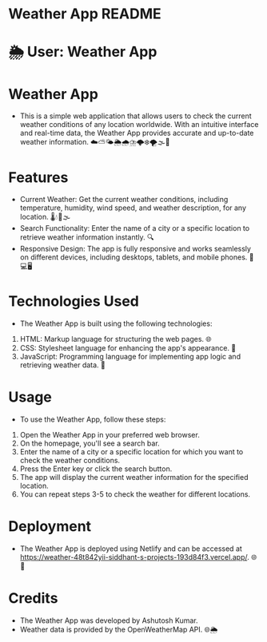 # Weather App README
# 🌦️ User: Weather App

# Weather App
- This is a simple web application that allows users to check the current weather conditions of any location worldwide. With an intuitive interface and real-time data, the Weather App provides accurate and up-to-date weather information. ☁️⛅🌤️🌦️🌧️⛈️🌩️❄️🌪️🌫️🌊

# Features
- Current Weather: Get the current weather conditions, including temperature, humidity, wind speed, and weather description, for any location. 🌡️💧💨🌫️
- Search Functionality: Enter the name of a city or a specific location to retrieve weather information instantly. 🔍
- Responsive Design: The app is fully responsive and works seamlessly on different devices, including desktops, tablets, and mobile phones. 📱💻🖥️
# Technologies Used
- The Weather App is built using the following technologies:

1. HTML: Markup language for structuring the web pages. 🌐
2. CSS: Stylesheet language for enhancing the app's appearance. 🎨
3. JavaScript: Programming language for implementing app logic and retrieving weather data. 🧪

# Usage
- To use the Weather App, follow these steps:

1. Open the Weather App in your preferred web browser.
2. On the homepage, you'll see a search bar.
3. Enter the name of a city or a specific location for which you want to check the weather conditions.
4. Press the Enter key or click the search button.
5. The app will display the current weather information for the specified location.
6. You can repeat steps 3-5 to check the weather for different locations.
# Deployment
- The Weather App is deployed using Netlify and can be accessed at https://weather-48t842yii-siddhant-s-projects-193d84f3.vercel.app/. 🌐🚀
# Credits
- The Weather App was developed by Ashutosh Kumar.
- Weather data is provided by the OpenWeatherMap API. 🌐🌦️

